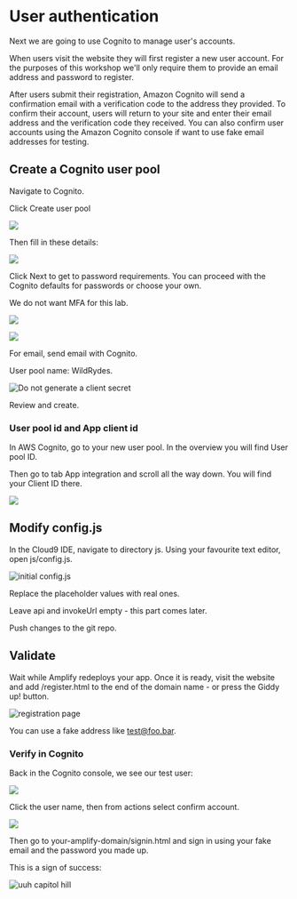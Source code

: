 # User authentication

Next we are going to use Cognito to manage user's accounts.

When users visit the website they will first register a new user account. For the purposes of this workshop we'll only require them to provide an email address and password to register.&#x20;

After users submit their registration, Amazon Cognito will send a confirmation email with a verification code to the address they provided. To confirm their account, users will return to your site and enter their email address and the verification code they received. You can also confirm user accounts using the Amazon Cognito console if want to use fake email addresses for testing.

## Create a Cognito user pool&#x20;

Navigate to Cognito.&#x20;

Click Create user pool&#x20;

![](<../../.gitbook/assets/image (299).png>)

Then fill in these details:

![](<../../.gitbook/assets/image (296).png>)

Click Next to get to password requirements. You can proceed with the Cognito defaults for passwords or choose your own.&#x20;

We do not want MFA for this lab.&#x20;

![](<../../.gitbook/assets/image (155) (1).png>)

![](<../../.gitbook/assets/image (461).png>)

For email, send email with Cognito.&#x20;

User pool name: WildRydes.

![Do not generate a client secret](<../../.gitbook/assets/image (236).png>)

Review and create.

### User pool id and App client id

In AWS Cognito, go to your new user pool. In the overview you will find User pool ID.&#x20;

Then go to tab App integration and scroll all the way down. You will find your Client ID there.&#x20;

![](<../../.gitbook/assets/image (311) (1).png>)

## Modify config.js

In the Cloud9 IDE, navigate to directory js. Using your favourite text editor, open js/config.js.

![initial config.js](<../../.gitbook/assets/image (144).png>)

Replace the placeholder values with real ones.&#x20;

Leave api and invokeUrl empty - this part comes later.&#x20;

Push changes to the git repo.&#x20;

## Validate

Wait while Amplify redeploys your app. Once it is ready, visit the website and add /register.html to the end of the domain name - or press the Giddy up! button.&#x20;

![registration page](<../../.gitbook/assets/image (54).png>)

You can use a fake address like test@foo.bar.&#x20;

### Verify in Cognito

Back in the Cognito console, we see our test user:

![](<../../.gitbook/assets/image (231).png>)

Click the user name, then from actions select confirm account.

![](<../../.gitbook/assets/image (325).png>)

Then go to your-amplify-domain/signin.html and sign in using your fake email and the password you made up.&#x20;

This is a sign of success:

![uuh capitol hill](<../../.gitbook/assets/image (136).png>)

